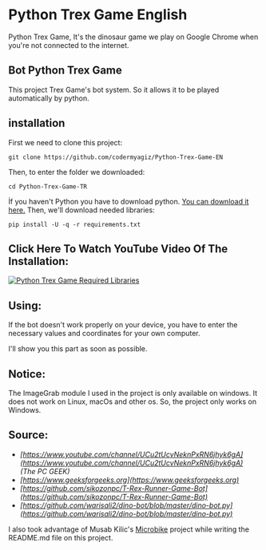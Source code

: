 # Python Trex Game English
Python Trex Game, It's the dinosaur game we play on Google Chrome when you're not connected to the internet.

## Bot Python Trex Game
This project Trex Game's bot system. So it allows it to be played automatically by python.

## installation

First we need to clone this project:

```
git clone https://github.com/codermyagiz/Python-Trex-Game-EN

```
Then, to enter the folder we downloaded:
```
cd Python-Trex-Game-TR

```
İf you haven't Python you have to download python. [You can download it here.](https://www.python.org/downloads/)
Then, we'll download needed libraries:

```
pip install -U -q -r requirements.txt

```

## Click Here To Watch YouTube Video Of The Installation:
[![Python Trex Game Required Libraries](https://camo.githubusercontent.com/8a5ccf023e27906cd676260dd72e2fd31b7b0f7b/68747470733a2f2f7777772e6b69636b6761646765742e636f6d2f77702d636f6e74656e742f75706c6f6164732f323031392f30362f6d617872657364656661756c742d332d363936783339322e6a7067)](https://www.youtube.com/watch?v=lNEC1I2PHD8)

## Using:
If the bot doesn't work properly on your device, you have to enter the necessary values and coordinates for your own computer.

I'll show you this part as soon as possible.

## Notice:

The ImageGrab module I used in the project is only available on windows.
It does not work on Linux, macOs and other os. So, the project only works on Windows.

## Source:
-   _[https://www.youtube.com/channel/UCu2tUcvNeknPxRN6jhyk6gA](https://www.youtube.com/channel/UCu2tUcvNeknPxRN6jhyk6gA) (The PC GEEK)_
-   _[https://www.geeksforgeeks.org](https://www.geeksforgeeks.org)_
-   _[https://github.com/sikozonpc/T-Rex-Runner-Game-Bot](https://github.com/sikozonpc/T-Rex-Runner-Game-Bot)_
-   _[https://github.com/warisali2/dino-bot/blob/master/dino-bot.py](https://github.com/warisali2/dino-bot/blob/master/dino-bot.py)_

I also took advantage of Musab Kilic's [Microbike](https://github.com/musabkilic/MicroBike) project while writing the README.md file on this project.

